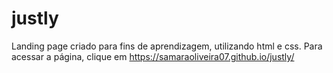 # justly
 Landing page criado para fins de aprendizagem, utilizando html e css. 
Para acessar a página, clique em https://samaraoliveira07.github.io/justly/
